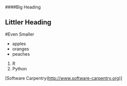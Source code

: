 ####Big Heading
## Littler Heading
#Even Smaller

- apples
- oranges
- peaches

1. R
2. Python

[Software Carpentry(http://www.software-carpentry.org)]
